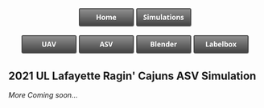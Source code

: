 
<center>
  <a href="https://crawlab.github.io/RoboBoat-2021/"><img src="images/Buttons/Home.png" title="UAV" width="110px" /></a>
  <a href="https://crawlab.github.io/RoboBoat-2021/Simulation"><img src="images/Buttons/Simulations.png" title="UAV" width="110px" /></a>
</center>

<p><center>
  <a href="https://crawlab.github.io/RoboBoat-2021/UAV Simulation"><img src="images/Buttons/UAV.png" title="UAV Simulation" width="110px" /></a>
  <a href="https://crawlab.github.io/RoboBoat-2021/ASV Simulation"><img src="images/Buttons/ASV.png" title="ASV Simulation" width="110px" /></a>
  <a href="https://crawlab.github.io/RoboBoat-2021/Blender"><img src="images/Buttons/Blender.png" title="Blender" width="110px" /></a>
  <a href="https://crawlab.github.io/RoboBoat-2021/Labelbox"><img src="images/Buttons/Labelbox.png" title="Labelbox" width="110px" /></a>
</center>
</p>

## 2021 UL Lafayette Ragin' Cajuns ASV Simulation


*More Coming soon...*